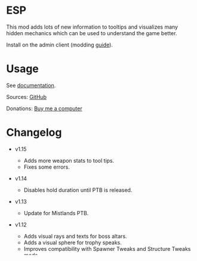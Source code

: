# ESP

This mod adds lots of new information to tooltips and visualizes many hidden mechanics which can be used to understand the game better.

Install on the admin client (modding [guide](https://youtu.be/L9ljm2eKLrk)).

# Usage

See [documentation](https://github.com/JereKuusela/valheim-esp/blob/main/README.md).

Sources: [GitHub](https://github.com/JereKuusela/valheim-esp)

Donations: [Buy me a computer](https://www.buymeacoffee.com/jerekuusela)


# Changelog

- v1.15
	- Adds more weapon stats to tool tips.
	- Fixes some errors.

- v1.14
	- Disables hold duration until PTB is released.

- v1.13
	- Update for Mistlands PTB.

- v1.12
	- Adds visual rays and texts for boss altars.
	- Adds a visual sphere for trophy speaks.
	- Improves compatibility with Spawner Tweaks and Structure Tweaks mods.

- v1.11
	- Adds visual rays for GemstoneSpawners (Jewelcrafting mod).
	- Changes the GUID which resets the configuration.
	- Fixes visuals not working the new Unity version.
